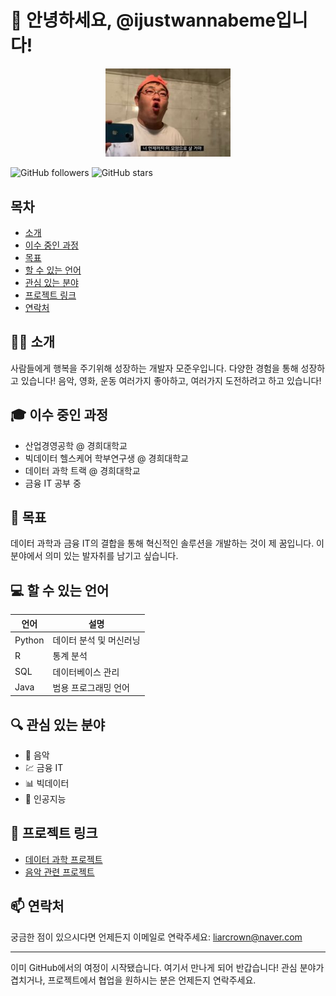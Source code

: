 # 👋 안녕하세요, @ijustwannabeme입니다!

<p align="center">
  <img src="https://github.com/ijustwannabeme/ijustwannabeme/blob/main/4ea484cbab5210d83a00afa8a937e76e.jpg?raw=true" alt="프로필 사진" width="200"/>
</p>

![GitHub followers](https://img.shields.io/github/followers/ijustwannabeme?style=social)
![GitHub stars](https://img.shields.io/github/stars/ijustwannabeme/yourrepository?style=social)

## 목차
- [소개](#소개)
- [이수 중인 과정](#이수-중인-과정)
- [목표](#목표)
- [할 수 있는 언어](#할-수-있는-언어)
- [관심 있는 분야](#관심-있는-분야)
- [프로젝트 링크](#프로젝트-링크)
- [연락처](#연락처)

## 🙋‍♂️ 소개
사람들에게 행복을 주기위해 성장하는 개발자 모준우입니다. 다양한 경험을 통해 성장하고 있습니다!
음악, 영화, 운동 여러가지 좋아하고, 여러가지 도전하려고 하고 있습니다!

## 🎓 이수 중인 과정
- 산업경영공학 @ 경희대학교
- 빅데이터 헬스케어 학부연구생 @ 경희대학교
- 데이터 과학 트랙 @ 경희대학교
- 금융 IT 공부 중

## 🎯 목표
데이터 과학과 금융 IT의 결합을 통해 혁신적인 솔루션을 개발하는 것이 제 꿈입니다. 이 분야에서 의미 있는 발자취를 남기고 싶습니다.

## 💻 할 수 있는 언어
| 언어 | 설명 |
|------|------|
| Python | 데이터 분석 및 머신러닝 |
| R | 통계 분석 |
| SQL | 데이터베이스 관리 |
| Java | 범용 프로그래밍 언어 |

## 🔍 관심 있는 분야
- 🎵 음악
- 💹 금융 IT
- 📊 빅데이터
- 🤖 인공지능

## 📁 프로젝트 링크
- [데이터 과학 프로젝트](https://github.com/ijustwannabeme/DataAnalysisCapstoneDesign)
- [음악 관련 프로젝트](https://github.com/ijustwannabeme/musicproject)

## 📫 연락처
궁금한 점이 있으시다면 언제든지 이메일로 연락주세요: [liarcrown@naver.com](mailto:liarcrown@naver.com)

---

이미 GitHub에서의 여정이 시작됐습니다. 여기서 만나게 되어 반갑습니다! 관심 분야가 겹치거나, 프로젝트에서 협업을 원하시는 분은 언제든지 연락주세요.
